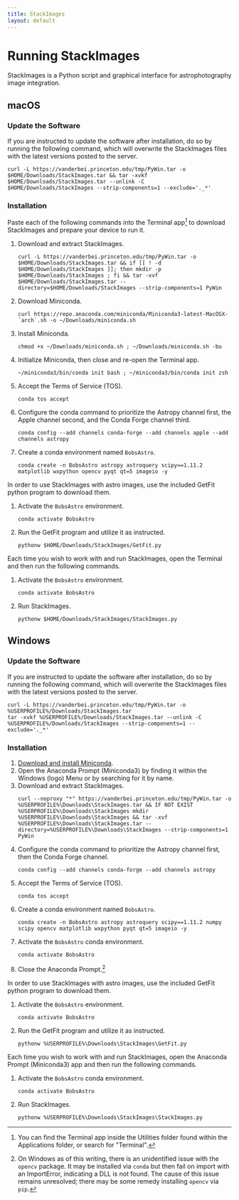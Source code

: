```yaml
---
title: StackImages
layout: default 
---
```


# Running StackImages

StackImages is a Python script and graphical interface for astrophotography image integration.



## macOS

### Update the Software

If you are instructed to update the software after installation, do so by running the following command, which will overwrite the StackImages files with the latest versions posted to the server.

```
curl -L https://vanderbei.princeton.edu/tmp/PyWin.tar -o $HOME/Downloads/StackImages.tar && tar -xvkf $HOME/Downloads/StackImages.tar --unlink -C $HOME/Downloads/StackImages --strip-components=1 --exclude='._*'
```

### Installation

Paste each of the following commands into the Terminal app[^term] to download StackImages and prepare your device to run it.

1. Download and extract StackImages.
	```
    curl -L https://vanderbei.princeton.edu/tmp/PyWin.tar -o $HOME/Downloads/StackImages.tar && if [[ ! -d $HOME/Downloads/StackImages ]]; then mkdir -p $HOME/Downloads/StackImages ; fi && tar -xvf $HOME/Downloads/StackImages.tar --directory=$HOME/Downloads/StackImages --strip-components=1 PyWin
	```
2. Download Miniconda.
    ```
    curl https://repo.anaconda.com/miniconda/Miniconda3-latest-MacOSX-`arch`.sh -o ~/Downloads/miniconda.sh
    ```
3. Install Miniconda.
    ```
    chmod +x ~/Downloads/miniconda.sh ; ~/Downloads/miniconda.sh -bu
    ```
4. Initialize Miniconda, then close and re-open the Terminal app.
    ```
    ~/miniconda3/bin/conda init bash ; ~/miniconda3/bin/conda init zsh
    ```
5. Accept the Terms of Service (TOS).
   ```
   conda tos accept
   ```
6. Configure the conda command to prioritize the Astropy channel first, the Apple channel second, and the Conda Forge channel third.
    ```
    conda config --add channels conda-forge --add channels apple --add channels astropy
    ```
7. Create a conda environment named `BobsAstro`.
    ```
    conda create -n BobsAstro astropy astroquery scipy==1.11.2 matplotlib wxpython opencv pyqt qt=5 imageio -y
    ```

In order to use StackImages with astro images, use the included GetFit python program to download them.

1. Activate the `BobsAstro` environment.
   ```
   conda activate BobsAstro
   ```
2. Run the GetFit program and utilize it as instructed.
   ```
   pythonw $HOME/Downloads/StackImages/GetFit.py
   ```

Each time you wish to work with and run StackImages, open the Terminal and then run the following commands.

1. Activate the `BobsAstro` environment.
    ```
    conda activate BobsAstro
    ```
2. Run StackImages.
    ```
    pythonw $HOME/Downloads/StackImages/StackImages.py
    ```


## Windows

### Update the Software

If you are instructed to update the software after installation, do so by running the following command, which will overwrite the StackImages files with the latest versions posted to the server.

```
curl -L https://vanderbei.princeton.edu/tmp/PyWin.tar -o %USERPROFILE%/Downloads/StackImages.tar
tar -xvkf %USERPROFILE%/Downloads/StackImages.tar --unlink -C %USERPROFILE%/Downloads/StackImages --strip-components=1 --exclude='._*'
```

### Installation

1. [Download and install Miniconda](https://repo.anaconda.com/miniconda/Miniconda3-latest-Windows-x86_64.exe).
2. Open the Anaconda Prompt (Miniconda3) by finding it within the Windows (logo) Menu or by searching for it by name.
3. Download and extract StackImages.
   ```
   curl --noproxy "*" https://vanderbei.princeton.edu/tmp/PyWin.tar -o %USERPROFILE%\Downloads\StackImages.tar && IF NOT EXIST %USERPROFILE%\Downloads\StackImages mkdir %USERPROFILE%\Downloads\StackImages && tar -xvf %USERPROFILE%\Downloads\StackImages.tar --directory=%USERPROFILE%\Downloads\StackImages --strip-components=1 PyWin
   ```
5. Configure the conda command to prioritize the Astropy channel first, then the Conda Forge channel.
    ```
    conda config --add channels conda-forge --add channels astropy
    ```
6. Accept the Terms of Service (TOS).
   ```
   conda tos accept
   ```
7. Create a conda environment named `BobsAstro`.
    ```
    conda create -n BobsAstro astropy astroquery scipy==1.11.2 numpy scipy opencv matplotlib wxpython pyqt qt=5 imageio -y

    ```
8. Activate the `BobsAstro` conda environment.
   ```
   conda activate BobsAstro
   ```
9. Close the Anaconda Prompt.[^cv2issue]

In order to use StackImages with astro images, use the included GetFit python program to download them.

1. Activate the `BobsAstro` environment.
   ```
   conda activate BobsAstro
   ```
2. Run the GetFit program and utilize it as instructed.
   ```
   pythonw %USERPROFILE%\Downloads\StackImages\GetFit.py
   ```

Each time you wish to work with and run StackImages, open the Anaconda Prompt (Miniconda3) app and then run the following commands.

1. Activate the `BobsAstro` conda environment.
    ```
    conda activate BobsAstro
    ```
2. Run StackImages.
    ```
    pythonw %USERPROFILE%\Downloads\StackImages\StackImages.py
    ```

[^term]: You can find the Terminal app inside the Utilities folder found within the Applications folder, or search for "Terminal".
[^cv2issue]: On Windows as of this writing, there is an unidentified issue with the `opencv` package.  It may be installed via `conda` but then fail on import with an ImportError, indicating a DLL is not found.  The cause of this issue remains unresolved; there may be some remedy installing `opencv` via `pip`.
